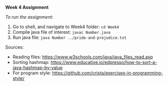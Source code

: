 **Week 4 Assignment**

*To run the assignment:*

1. Go to shell, and navigate to Week4 folder: `cd Week4`
2. Compile java file of interest: `javac Number.java`
3. Run java file: `java Number ../pride-and-prejudice.txt`

Sources:
- Reading files: https://www.w3schools.com/java/java_files_read.asp
- Sorting hashmap: https://www.educative.io/edpresso/how-to-sort-a-java-hashmap-by-value
- For program style:
https://github.com/crista/exercises-in-programming-style/
